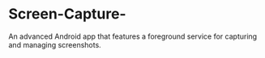 # Screen-Capture-
An advanced Android app that features a foreground service for capturing and managing screenshots.
